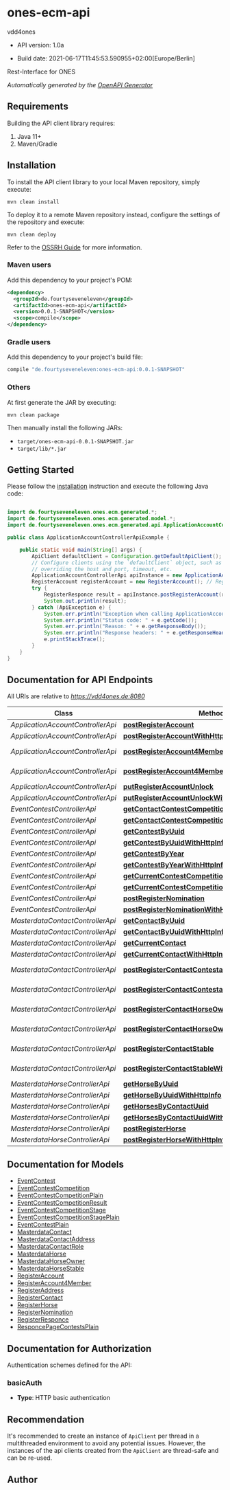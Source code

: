 # ones-ecm-api

vdd4ones

- API version: 1.0a

- Build date: 2021-06-17T11:45:53.590955+02:00[Europe/Berlin]

Rest-Interface for ONES


*Automatically generated by the [OpenAPI Generator](https://openapi-generator.tech)*

## Requirements

Building the API client library requires:

1. Java 11+
2. Maven/Gradle

## Installation

To install the API client library to your local Maven repository, simply execute:

```shell
mvn clean install
```

To deploy it to a remote Maven repository instead, configure the settings of the repository and execute:

```shell
mvn clean deploy
```

Refer to the [OSSRH Guide](http://central.sonatype.org/pages/ossrh-guide.html) for more information.

### Maven users

Add this dependency to your project's POM:

```xml
<dependency>
  <groupId>de.fourtyseveneleven</groupId>
  <artifactId>ones-ecm-api</artifactId>
  <version>0.0.1-SNAPSHOT</version>
  <scope>compile</scope>
</dependency>
```

### Gradle users

Add this dependency to your project's build file:

```groovy
compile "de.fourtyseveneleven:ones-ecm-api:0.0.1-SNAPSHOT"
```

### Others

At first generate the JAR by executing:

```shell
mvn clean package
```

Then manually install the following JARs:

- `target/ones-ecm-api-0.0.1-SNAPSHOT.jar`
- `target/lib/*.jar`

## Getting Started

Please follow the [installation](#installation) instruction and execute the following Java code:

```java

import de.fourtyseveneleven.ones.ecm.generated.*;
import de.fourtyseveneleven.ones.ecm.generated.model.*;
import de.fourtyseveneleven.ones.ecm.generated.api.ApplicationAccountControllerApi;

public class ApplicationAccountControllerApiExample {

    public static void main(String[] args) {
        ApiClient defaultClient = Configuration.getDefaultApiClient();
        // Configure clients using the `defaultClient` object, such as
        // overriding the host and port, timeout, etc.
        ApplicationAccountControllerApi apiInstance = new ApplicationAccountControllerApi(defaultClient);
        RegisterAccount registerAccount = new RegisterAccount(); // RegisterAccount | 
        try {
            RegisterResponce result = apiInstance.postRegisterAccount(registerAccount);
            System.out.println(result);
        } catch (ApiException e) {
            System.err.println("Exception when calling ApplicationAccountControllerApi#postRegisterAccount");
            System.err.println("Status code: " + e.getCode());
            System.err.println("Reason: " + e.getResponseBody());
            System.err.println("Response headers: " + e.getResponseHeaders());
            e.printStackTrace();
        }
    }
}

```

## Documentation for API Endpoints

All URIs are relative to *https://vdd4ones.de:8080*

Class | Method | HTTP request | Description
------------ | ------------- | ------------- | -------------
*ApplicationAccountControllerApi* | [**postRegisterAccount**](docs/ApplicationAccountControllerApi.md#postRegisterAccount) | **POST** /rest/application/register/account | 
*ApplicationAccountControllerApi* | [**postRegisterAccountWithHttpInfo**](docs/ApplicationAccountControllerApi.md#postRegisterAccountWithHttpInfo) | **POST** /rest/application/register/account | 
*ApplicationAccountControllerApi* | [**postRegisterAccount4Member**](docs/ApplicationAccountControllerApi.md#postRegisterAccount4Member) | **POST** /rest/application/register/account4Member | 
*ApplicationAccountControllerApi* | [**postRegisterAccount4MemberWithHttpInfo**](docs/ApplicationAccountControllerApi.md#postRegisterAccount4MemberWithHttpInfo) | **POST** /rest/application/register/account4Member | 
*ApplicationAccountControllerApi* | [**putRegisterAccountUnlock**](docs/ApplicationAccountControllerApi.md#putRegisterAccountUnlock) | **PUT** /rest/application/register/account/unlock | 
*ApplicationAccountControllerApi* | [**putRegisterAccountUnlockWithHttpInfo**](docs/ApplicationAccountControllerApi.md#putRegisterAccountUnlockWithHttpInfo) | **PUT** /rest/application/register/account/unlock | 
*EventContestControllerApi* | [**getContactContestCompetitionsResults**](docs/EventContestControllerApi.md#getContactContestCompetitionsResults) | **GET** /rest/event/contest/result/contact/{uuid} | 
*EventContestControllerApi* | [**getContactContestCompetitionsResultsWithHttpInfo**](docs/EventContestControllerApi.md#getContactContestCompetitionsResultsWithHttpInfo) | **GET** /rest/event/contest/result/contact/{uuid} | 
*EventContestControllerApi* | [**getContestByUuid**](docs/EventContestControllerApi.md#getContestByUuid) | **GET** /rest/event/contest | 
*EventContestControllerApi* | [**getContestByUuidWithHttpInfo**](docs/EventContestControllerApi.md#getContestByUuidWithHttpInfo) | **GET** /rest/event/contest | 
*EventContestControllerApi* | [**getContestByYear**](docs/EventContestControllerApi.md#getContestByYear) | **GET** /rest/event/contests | 
*EventContestControllerApi* | [**getContestByYearWithHttpInfo**](docs/EventContestControllerApi.md#getContestByYearWithHttpInfo) | **GET** /rest/event/contests | 
*EventContestControllerApi* | [**getCurrentContestCompetitionsResults**](docs/EventContestControllerApi.md#getCurrentContestCompetitionsResults) | **GET** /rest/event/contest/result/current | 
*EventContestControllerApi* | [**getCurrentContestCompetitionsResultsWithHttpInfo**](docs/EventContestControllerApi.md#getCurrentContestCompetitionsResultsWithHttpInfo) | **GET** /rest/event/contest/result/current | 
*EventContestControllerApi* | [**postRegisterNomination**](docs/EventContestControllerApi.md#postRegisterNomination) | **POST** /rest/event/register/nomination | 
*EventContestControllerApi* | [**postRegisterNominationWithHttpInfo**](docs/EventContestControllerApi.md#postRegisterNominationWithHttpInfo) | **POST** /rest/event/register/nomination | 
*MasterdataContactControllerApi* | [**getContactByUuid**](docs/MasterdataContactControllerApi.md#getContactByUuid) | **GET** /rest/masterdata/contact/{uuid} | 
*MasterdataContactControllerApi* | [**getContactByUuidWithHttpInfo**](docs/MasterdataContactControllerApi.md#getContactByUuidWithHttpInfo) | **GET** /rest/masterdata/contact/{uuid} | 
*MasterdataContactControllerApi* | [**getCurrentContact**](docs/MasterdataContactControllerApi.md#getCurrentContact) | **GET** /rest/masterdata/contact/current | 
*MasterdataContactControllerApi* | [**getCurrentContactWithHttpInfo**](docs/MasterdataContactControllerApi.md#getCurrentContactWithHttpInfo) | **GET** /rest/masterdata/contact/current | 
*MasterdataContactControllerApi* | [**postRegisterContactContestant**](docs/MasterdataContactControllerApi.md#postRegisterContactContestant) | **POST** /rest/masterdata/register/contact/contestant | 
*MasterdataContactControllerApi* | [**postRegisterContactContestantWithHttpInfo**](docs/MasterdataContactControllerApi.md#postRegisterContactContestantWithHttpInfo) | **POST** /rest/masterdata/register/contact/contestant | 
*MasterdataContactControllerApi* | [**postRegisterContactHorseOwner**](docs/MasterdataContactControllerApi.md#postRegisterContactHorseOwner) | **POST** /rest/masterdata/register/contact/horseOwner | 
*MasterdataContactControllerApi* | [**postRegisterContactHorseOwnerWithHttpInfo**](docs/MasterdataContactControllerApi.md#postRegisterContactHorseOwnerWithHttpInfo) | **POST** /rest/masterdata/register/contact/horseOwner | 
*MasterdataContactControllerApi* | [**postRegisterContactStable**](docs/MasterdataContactControllerApi.md#postRegisterContactStable) | **POST** /rest/masterdata/register/contact/stable | 
*MasterdataContactControllerApi* | [**postRegisterContactStableWithHttpInfo**](docs/MasterdataContactControllerApi.md#postRegisterContactStableWithHttpInfo) | **POST** /rest/masterdata/register/contact/stable | 
*MasterdataHorseControllerApi* | [**getHorseByUuid**](docs/MasterdataHorseControllerApi.md#getHorseByUuid) | **GET** /rest/masterdata/horse/{uuid} | 
*MasterdataHorseControllerApi* | [**getHorseByUuidWithHttpInfo**](docs/MasterdataHorseControllerApi.md#getHorseByUuidWithHttpInfo) | **GET** /rest/masterdata/horse/{uuid} | 
*MasterdataHorseControllerApi* | [**getHorsesByContactUuid**](docs/MasterdataHorseControllerApi.md#getHorsesByContactUuid) | **GET** /rest/masterdata/horse/contact/{uuid} | 
*MasterdataHorseControllerApi* | [**getHorsesByContactUuidWithHttpInfo**](docs/MasterdataHorseControllerApi.md#getHorsesByContactUuidWithHttpInfo) | **GET** /rest/masterdata/horse/contact/{uuid} | 
*MasterdataHorseControllerApi* | [**postRegisterHorse**](docs/MasterdataHorseControllerApi.md#postRegisterHorse) | **POST** /rest/masterdata/register/horse | 
*MasterdataHorseControllerApi* | [**postRegisterHorseWithHttpInfo**](docs/MasterdataHorseControllerApi.md#postRegisterHorseWithHttpInfo) | **POST** /rest/masterdata/register/horse | 


## Documentation for Models

 - [EventContest](docs/EventContest.md)
 - [EventContestCompetition](docs/EventContestCompetition.md)
 - [EventContestCompetitionPlain](docs/EventContestCompetitionPlain.md)
 - [EventContestCompetitionResult](docs/EventContestCompetitionResult.md)
 - [EventContestCompetitionStage](docs/EventContestCompetitionStage.md)
 - [EventContestCompetitionStagePlain](docs/EventContestCompetitionStagePlain.md)
 - [EventContestPlain](docs/EventContestPlain.md)
 - [MasterdataContact](docs/MasterdataContact.md)
 - [MasterdataContactAddress](docs/MasterdataContactAddress.md)
 - [MasterdataContactRole](docs/MasterdataContactRole.md)
 - [MasterdataHorse](docs/MasterdataHorse.md)
 - [MasterdataHorseOwner](docs/MasterdataHorseOwner.md)
 - [MasterdataHorseStable](docs/MasterdataHorseStable.md)
 - [RegisterAccount](docs/RegisterAccount.md)
 - [RegisterAccount4Member](docs/RegisterAccount4Member.md)
 - [RegisterAddress](docs/RegisterAddress.md)
 - [RegisterContact](docs/RegisterContact.md)
 - [RegisterHorse](docs/RegisterHorse.md)
 - [RegisterNomination](docs/RegisterNomination.md)
 - [RegisterResponce](docs/RegisterResponce.md)
 - [ResponcePageContestsPlain](docs/ResponcePageContestsPlain.md)


## Documentation for Authorization

Authentication schemes defined for the API:
### basicAuth


- **Type**: HTTP basic authentication


## Recommendation

It's recommended to create an instance of `ApiClient` per thread in a multithreaded environment to avoid any potential issues.
However, the instances of the api clients created from the `ApiClient` are thread-safe and can be re-used.

## Author



